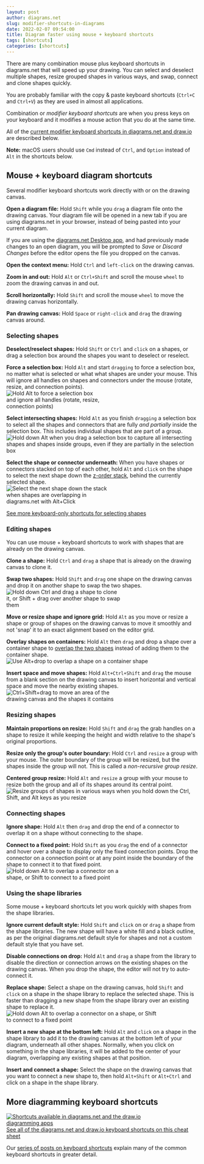 ```yaml
---
layout: post
author: diagrams.net
slug: modifier-shortcuts-in-diagrams
date: 2022-02-07 09:54:00
title: Diagram faster using mouse + keyboard shortcuts
tags: [shortcuts]
categories: [shortcuts]
---
```


There are many combination mouse plus keyboard shortcuts in diagrams.net that will speed up your drawing. You can select and deselect multiple shapes, resize grouped shapes in various ways, and swap, connect and clone shapes quickly.

You are probably familiar with the copy & paste keyboard shortcuts (``Ctrl+C`` and ``Ctrl+V``) as they are used in almost all applications. 

Combination or _modifier keyboard shortcuts_ are when you press keys on your keyboard and it modifies a mouse action that you do at the same time. 

All of the [current modifier keyboard shortcuts in diagrams.net and draw.io](https://app.diagrams.net/shortcuts.svg) are described below.

**Note:** macOS users should use ``Cmd`` instead of ``Ctrl``, and ``Option`` instead of ``Alt`` in the shortcuts below.


## Mouse + keyboard diagram shortcuts

Several modifier keyboard shortcuts work directly with or on the drawing canvas.

**Open a diagram file:** Hold ``Shift`` while you ``drag`` a diagram file onto the drawing canvas. Your diagram file will be opened in a new tab if you are using diagrams.net in your browser, instead of being pasted into your current diagram.

If you are using the [diagrams.net Desktop app](https://get.diagrams.net/), and had previously made changes to an open diagram, you will be prompted to _Save_ or _Discard Changes_ before the editor opens the file you dropped on the canvas.

**Open the context menu:** Hold ``Ctrl`` and ``left-click`` on the drawing canvas.

**Zoom in and out:** Hold ``Alt`` or ``Ctrl+Shift`` and scroll the mouse ``wheel`` to zoom the drawing canvas in and out.

**Scroll horizontally:** Hold ``Shift`` and scroll the mouse ``wheel`` to move the drawing canvas horizontally.

**Pan drawing canvas:** Hold ``Space`` or ``right-click`` and ``drag`` the drawing canvas around.   

### Selecting shapes

**Deselect/reselect shapes:** Hold ``Shift`` or ``Ctrl`` and ``click`` on a shapes, or drag a selection box around the shapes you want to deselect or reselect. 

**Force a selection box:** Hold ``Alt`` and start ``dragging`` to force a selection box, no matter what is selected or what what shapes are under your mouse. This will ignore all handles on shapes and connectors under the mouse (rotate, resize, and connection points).
<br /><img src="/assets/img/blog/shortcuts-force-selection-box.gif" style="width=100%;max-width:250px;;height:auto;" alt="Hold Alt to force a selection box and ignore all handles (rotate, resize, connection points)">

**Select intersecting shapes:** Hold ``Alt`` as you finish ``dragging`` a selection box to select all the shapes and connectors that are fully _and partially_ inside the selection box. This includes individual shapes that are part of a group.
<br /><img src="/assets/img/blog/shape-select-shortcut-alt-selection-box.gif" style="width=100%;max-width:600px;;height:auto;" alt="Hold down Alt when you drag a selection box to capture all intersecting shapes and shapes inside groups, even if they are partially in the selection box">

**Select the shape or connector underneath:** When you have shapes or connectors stacked on top of each other, hold ``Alt`` and ``click`` on the shape to select the next shape down the [z-order stack](/blog/move-shapes-forwards-backwards.html), behind the currently selected shape. 
<br /><img src="/assets/img/blog/shape-select-shortcut-alt.gif" style="width=100%;max-width:300px;;height:auto;" alt="Select the next shape down the stack when shapes are overlapping in diagrams.net with Alt+Click">

[See more keyboard-only shortcuts for selecting shapes](/blog/shortcut-select.html)

### Editing shapes

You can use mouse + keyboard shortcuts to work with shapes that are already on the drawing canvas.

**Clone a shape:** Hold ``Ctrl`` and ``drag`` a shape that is already on the drawing canvas to clone it.

**Swap two shapes:** Hold ``Shift`` and ``drag`` one shape on the drawing canvas and drop it on another shape to swap the two shapes.
<br /><img src="/assets/img/blog/shortcuts-clone-swap.gif" style="width=100%;max-width:300px;;height:auto;" alt="Hold down Ctrl and drag a shape to clone it, or Shift + drag over another shape to swap them">

**Move or resize shape and ignore grid:** Hold ``Alt`` as you move or resize a shape or group of shapes on the drawing canvas to move it smoothly and not 'snap' it to an exact alignment based on the editor grid.

**Overlay shapes on containers:** Hold ``Alt`` then ``drag`` and drop a shape over a container shape to [overlap the two shapes](/blog/shortcut-overlay-shapes.html) instead of adding them to the container shape. 
<br /><img src="/assets/img/blog/shortcut-overlay-shapes.gif" style="max-width:100%;height:auto;" alt="Use Alt+drop to overlap a shape on a container shape">

**Insert space and move shapes:** Hold ``Alt+Ctrl+Shift`` and ``drag`` the mouse from a blank section on the drawing canvas to insert horizontal and vertical space and move the nearby existing shapes.
<br /><img src="/assets/img/blog/move-area-example.gif" style="width=100%;max-width:300px;height:auto;" alt="Ctrl+Shift+drag to move an area of the drawing canvas and the shapes it contains">


### Resizing shapes

**Maintain proportions on resize:** Hold ``Shift`` and ``drag`` the grab handles on a shape to resize it while keeping the height and width relative to the shape's original proportions.

**Resize only the group's outer boundary:** Hold ``Ctrl`` and ``resize`` a group with your mouse. The outer boundary of the group will be resized, but the shapes inside the group will not. This is called a _non-recursive group resize_.

**Centered group resize:** Hold ``Alt`` and ``resize`` a group with your mouse to resize both the group and all of its shapes around its central point.
<br /><img src="/assets/img/blog/shortcuts-resize-groups.gif" style="width=100%;max-width:650px;;height:auto;" alt="Resize groups of shapes in various ways when you hold down the Ctrl, Shift, and Alt keys as you resize">


### Connecting shapes

**Ignore shape:** Hold ``Alt`` then ``drag`` and drop the end of a connector to overlap it on a shape without connecting to the shape.

**Connect to a fixed point:** Hold ``Shift`` as you ``drag`` the end of a connector and hover over a shape to display only the fixed connection points. Drop the connector on a connection point or at any point inside the boundary of the shape to connect it to that fixed point. 
<br /><img src="/assets/img/blog/shortcuts-connect-overlap-fixed.gif" style="width=100%;max-width:300px;;height:auto;" alt="Hold down Alt to overlap a connector on a shape, or Shift to connect to a fixed point">

### Using the shape libraries

Some mouse + keyboard shortcuts let you work quickly with shapes from the shape libraries.

**Ignore current default style:** Hold ``Shift`` and ``click`` on or ``drag`` a shape from the shape libraries. The new shape will have a white fill and a black outline, as per the original diagrams.net default style for shapes and not a custom default style that you have set.

**Disable connections on drop:** Hold ``Alt`` and ``drag`` a shape from the library to disable the direction or connection arrows on the existing shapes on the drawing canvas. When you drop the shape, the editor will not try to auto-connect it.

**Replace shape:** Select a shape on the drawing canvas, hold ``Shift`` and ``click`` on a shape in the shape library to replace the selected shape. This is faster than dragging a new shape from the shape library over an existing shape to replace it. 
<br /><img src="/assets/img/blog/shortcuts-ignore-style-connections-replace-shape.gif" style="width=100%;max-width:400px;;height:auto;" alt="Hold down Alt to overlap a connector on a shape, or Shift to connect to a fixed point">

**Insert a new shape at the bottom left:** Hold ``Alt`` and ``click`` on a shape in the shape library to add it to the drawing canvas at the bottom left of your diagram, underneath all other shapes. Normally, when you click on something in the shape libraries, it will be added to the center of your diagram, overlapping any existing shapes at that position.

**Insert and connect a shape:** Select the shape on the drawing canvas that you want to connect a new shape to, then hold ``Alt+Shift`` or ``Alt+Ctrl`` and click on a shape in the shape library.



## More diagramming keyboard shortcuts

[<img src="https://app.diagrams.net/shortcuts.svg" style="width=100%;max-width:400px;;height:auto;" alt="Shortcuts available in diagrams.net and the draw.io diagramming apps">](https://app.diagrams.net/shortcuts.svg)
<br />[See all of the diagrams.net and draw.io keyboard shortcuts on this cheat sheet](https://app.diagrams.net/shortcuts.svg)

Our [series of posts on keyboard shortcuts](/blog/shortcuts.html) explain many of the common keyboard shortcuts in greater detail.